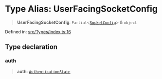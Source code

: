 # Type Alias: UserFacingSocketConfig

> **UserFacingSocketConfig**: `Partial`\<[`SocketConfig`](SocketConfig.md)\> & `object`

Defined in: [src/Types/index.ts:16](https://github.com/Fokusdotid/Baileys/blob/d7495b24bcd136e35724329fba661cfcc0bc8eed/src/Types/index.ts#L16)

## Type declaration

### auth

> **auth**: [`AuthenticationState`](AuthenticationState.md)

